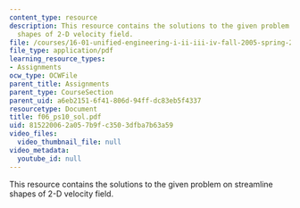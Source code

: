 ```yaml
---
content_type: resource
description: This resource contains the solutions to the given problem on streamline
  shapes of 2-D velocity field.
file: /courses/16-01-unified-engineering-i-ii-iii-iv-fall-2005-spring-2006/815220062a057b9fc3503dfba7b63a59_f06_ps10_sol.pdf
file_type: application/pdf
learning_resource_types:
- Assignments
ocw_type: OCWFile
parent_title: Assignments
parent_type: CourseSection
parent_uid: a6eb2151-6f41-806d-94ff-dc83eb5f4337
resourcetype: Document
title: f06_ps10_sol.pdf
uid: 81522006-2a05-7b9f-c350-3dfba7b63a59
video_files:
  video_thumbnail_file: null
video_metadata:
  youtube_id: null
---
```

This resource contains the solutions to the given problem on streamline shapes of 2-D velocity field.


